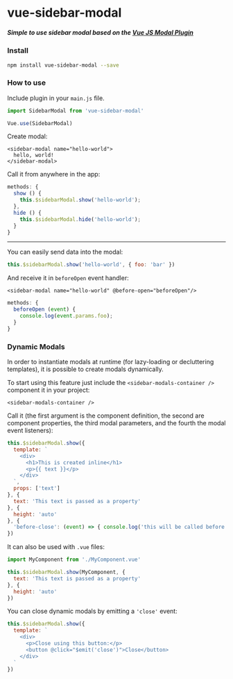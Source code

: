 # vue-sidebar-modal

##### Simple to use sidebar modal based on the [Vue JS Modal Plugin](https://github.com/euvl/vue-js-modal)

### Install
```bash
npm install vue-sidebar-modal --save
```

### How to use

Include plugin in your `main.js` file.

```javascript
import SidebarModal from 'vue-sidebar-modal'

Vue.use(SidebarModal)
```

Create modal:

```vue
<sidebar-modal name="hello-world">
  hello, world!
</sidebar-modal>
```
Call it from anywhere in the app:

```javascript
methods: {
  show () {
    this.$sidebarModal.show('hello-world');
  },
  hide () {
    this.$sidebarModal.hide('hello-world');
  }
}
```
---

You can easily send data into the modal:

```javascript
this.$sidebarModal.show('hello-world', { foo: 'bar' })
```

And receive it in `beforeOpen` event handler:

```vue
<sidebar-modal name="hello-world" @before-open="beforeOpen"/>
```
```javascript
methods: {
  beforeOpen (event) {
    console.log(event.params.foo);
  }
}
```

### Dynamic Modals

In order to instantiate modals at runtime (for lazy-loading or decluttering templates), it is possible to create modals dynamically.

To start using this feature just include the `<sidebar-modals-container />` component it in your project:

```vue
<sidebar-modals-container />
```
Call it (the first argument is the component definition, the second are component properties, the third modal parameters, and the fourth the modal event listeners):

```javascript
this.$sidebarModal.show({
  template: `
    <div>
      <h1>This is created inline</h1>
      <p>{{ text }}</p>
    </div>
  `,
  props: ['text']
}, {
  text: 'This text is passed as a property'
}, {
  height: 'auto'
}, {
  'before-close': (event) => { console.log('this will be called before the modal closes'); }
})
```

It can also be used with `.vue` files:

```javascript
import MyComponent from './MyComponent.vue'

this.$sidebarModal.show(MyComponent, {
  text: 'This text is passed as a property'
}, {
  height: 'auto'
})
```

You can close dynamic modals by emitting a `'close'` event:

```javascript
this.$sidebarModal.show({
  template: `
    <div>
      <p>Close using this button:</p>
      <button @click="$emit('close')">Close</button>
    </div>
  `
})
```